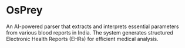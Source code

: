 # OsPrey
An AI-powered parser that extracts and interprets essential parameters from various blood reports in India. The system generates structured Electronic Health Reports (EHRs) for efficient medical analysis.
